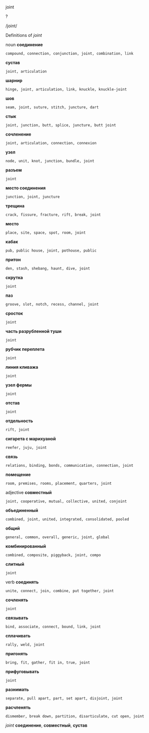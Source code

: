 joint

?

/joint/

Definitions of _joint_

noun
**соединение**

    compound, connection, conjunction, joint, combination, link
**сустав**

    joint, articulation
**шарнир**

    hinge, joint, articulation, link, knuckle, knuckle-joint
**шов**

    seam, joint, suture, stitch, juncture, dart
**стык**

    joint, junction, butt, splice, juncture, butt joint
**сочленение**

    joint, articulation, connection, connexion
**узел**

    node, unit, knot, junction, bundle, joint
**разъем**

    joint
**место соединения**

    junction, joint, juncture
**трещина**

    crack, fissure, fracture, rift, break, joint
**место**

    place, site, space, spot, room, joint
**кабак**

    pub, public house, joint, pothouse, public
**притон**

    den, stash, shebang, haunt, dive, joint
**скрутка**

    joint
**паз**

    groove, slot, notch, recess, channel, joint
**сросток**

    joint
**часть разрубленной туши**

    joint
**рубчик переплета**

    joint
**линия кливажа**

    joint
**узел фермы**

    joint
**отстав**

    joint
**отдельность**

    rift, joint
**сигарета с марихуаной**

    reefer, juju, joint
**связь**

    relations, binding, bonds, communication, connection, joint
**помещение**

    room, premises, rooms, placement, quarters, joint

adjective
**совместный**

    joint, cooperative, mutual, collective, united, conjoint
**объединенный**

    combined, joint, united, integrated, consolidated, pooled
**общий**

    general, common, overall, generic, joint, global
**комбинированный**

    combined, composite, piggyback, joint, compo
**слитный**

    joint

verb
**соединять**

    unite, connect, join, combine, put together, joint
**сочленять**

    joint
**связывать**

    bind, associate, connect, bound, link, joint
**сплачивать**

    rally, weld, joint
**пригонять**

    bring, fit, gather, fit in, true, joint
**прифуговывать**

    joint
**разнимать**

    separate, pull apart, part, set apart, disjoint, joint
**расчленять**

    dismember, break down, partition, disarticulate, cut open, joint

_joint_
**соединение**, **совместный**, **сустав**